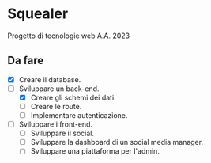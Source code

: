 # Squealer
Progetto di tecnologie web A.A. 2023
## Da fare
- [X] Creare il database.
- [ ] Sviluppare un back-end.
    - [X] Creare gli schemi dei dati.
    - [ ] Creare le route.
    - [ ] Implementare autenticazione.
- [ ] Sviluppare i front-end.
    - [ ] Sviluppare il social.
    - [ ] Sviluppare la dashboard di un social media manager.
    - [ ] Sviluppare una piattaforma per l'admin.
